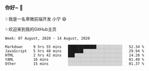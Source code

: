 ### 你好~  👋

✨我是一名卑微前端开发 小宁 😄

✨欢迎来到我的GitHub主页
<!--
**7148505/7148505** is a ✨ _special_ ✨ repository because its `README.md` (this file) appears on your GitHub profile.

Here are some ideas to get you started:

- 🔭 I’m currently working on ...
- 🌱 I’m currently learning ...
- 👯 I’m looking to collaborate on ...
- 🤔 I’m looking for help with ...
- 💬 Ask me about ...
- 📫 How to reach me: ...
- 😄 Pronouns: ...
- ⚡ Fun fact: ...
-->

<!--START_SECTION:waka-->
```text
Week: 07 August, 2020 - 14 August, 2020

Markdown     9 hrs 55 mins   █████████████░░░░░░░░░░░░   52.34 % 
JavaScript   5 hrs 40 mins   ███████░░░░░░░░░░░░░░░░░░   29.94 % 
HTML         2 hrs 42 mins   ███░░░░░░░░░░░░░░░░░░░░░░   14.28 % 
YAML         16 mins         ░░░░░░░░░░░░░░░░░░░░░░░░░   01.49 % 
Other        15 mins         ░░░░░░░░░░░░░░░░░░░░░░░░░   01.37 %
```
<!--END_SECTION:waka-->